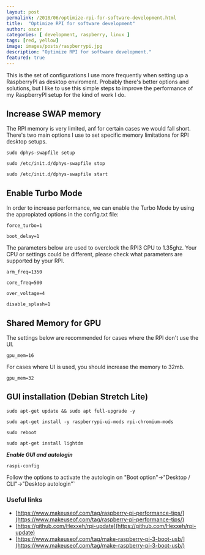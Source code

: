 ```yaml
---
layout: post
permalink: /2018/06/optimize-rpi-for-software-development.html
title:  "Optimize RPI for software development"
author: oscar
categories: [ development, raspberry, linux ]
tags: [red, yellow]
image: images/posts/raspberrypi.jpg
description: "Optimize RPI for software development."
featured: true
---
```



This is the set of configurations I use more frequently when setting up a RaspberryPI as desktop enviroment. Probably there's better options and solutions, but I like to use this simple steps to improve the performance of my RaspberryPI setup for the kind of work I do.

## Increase SWAP memory

The RPI memory is very limited, anf for certain cases we would fall short. There's two main options I use to set specific memory limitations for RPI desktop setups.

`sudo dphys-swapfile setup`

`sudo /etc/init.d/dphys-swapfile stop`

`sudo /etc/init.d/dphys-swapfile start`

## Enable Turbo Mode

In order to increase performance, we can enable the Turbo Mode by using the appropiated options in the config.txt file:

`force_turbo=1`

`boot_delay=1`

The parameters below are used to overclock the RPI3 CPU to 1.35ghz. Your CPU or settings could be different, please check what parameters are supported by your RPI.

`arm_freq=1350`

`core_freq=500`

`over_voltage=4`

`disable_splash=1`

## Shared Memory for GPU

The settings below are recommended for cases where the RPI don't use the UI.

`gpu_mem=16`

For cases where UI is used, you should increase the memory to 32mb.

`gpu_mem=32`

## GUI installation (Debian Stretch Lite)

`sudo apt-get update && sudo apt full-upgrade -y`

`sudo apt-get install -y raspberrypi-ui-mods rpi-chromium-mods`

`sudo reboot`

`sudo apt-get install lightdm`

***Enable GUI and autologin***

`raspi-config`

Follow the options to activate the autologin on "Boot option"->"Desktop / CLI"->"Desktop autologin"`

### Useful links
* [https://www.makeuseof.com/tag/raspberry-pi-performance-tips/](https://www.makeuseof.com/tag/raspberry-pi-performance-tips/)
* [https://github.com/Hexxeh/rpi-update](https://github.com/Hexxeh/rpi-update)
* [https://www.makeuseof.com/tag/make-raspberry-pi-3-boot-usb/](https://www.makeuseof.com/tag/make-raspberry-pi-3-boot-usb/)